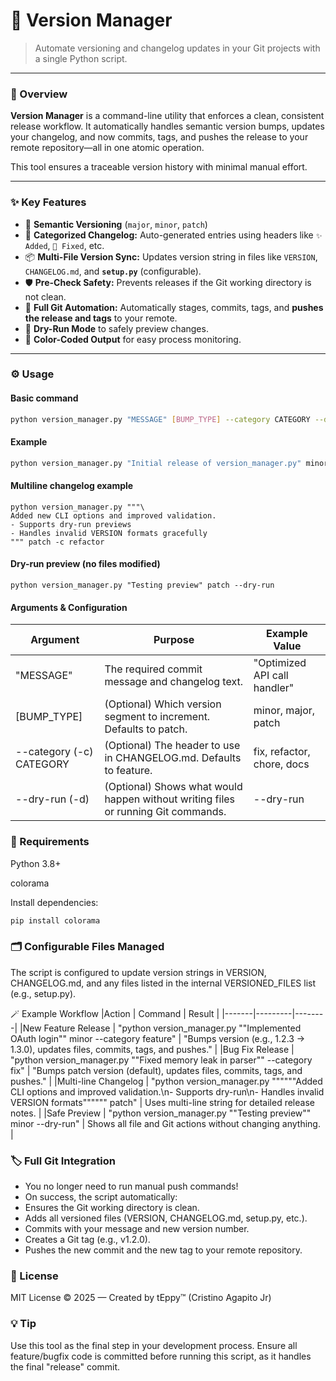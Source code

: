 # 🧭 Version Manager

> Automate versioning and changelog updates in your Git projects with a single Python script.

---

### 🚀 Overview
**Version Manager** is a command-line utility that enforces a clean, consistent release workflow. It automatically handles semantic version bumps, updates your changelog, and now commits, tags, and pushes the release to your remote repository—all in one atomic operation.

This tool ensures a traceable version history with minimal manual effort.

---

### ✨ Key Features
- 🔢 **Semantic Versioning** (`major`, `minor`, `patch`)
- 🧾 **Categorized Changelog:** Auto-generated entries using headers like `✨ Added`, `🐞 Fixed`, etc.
- 📦 **Multi-File Version Sync:** Updates version string in files like `VERSION`, `CHANGELOG.md`, and **`setup.py`** (configurable).
- 🛡️ **Pre-Check Safety:** Prevents releases if the Git working directory is not clean.
- 🚀 **Full Git Automation:** Automatically stages, commits, tags, and **pushes the release and tags** to your remote.
- 🧪 **Dry-Run Mode** to safely preview changes.
- 🎨 **Color-Coded Output** for easy process monitoring.

---

### ⚙️ Usage

#### Basic command
```bash
python version_manager.py "MESSAGE" [BUMP_TYPE] --category CATEGORY --dry-run
```

#### Example
```bash
python version_manager.py "Initial release of version_manager.py" minor -c refactor -d 
```
#### Multiline changelog example
```
python version_manager.py """\
Added new CLI options and improved validation.
- Supports dry-run previews
- Handles invalid VERSION formats gracefully
""" patch -c refactor
```
#### Dry-run preview (no files modified)
```
python version_manager.py "Testing preview" patch --dry-run
```

#### Arguments & Configuration
|Argument |	Purpose | Example Value |
|---------|---------|---------------|
|"MESSAGE" | The required commit message and changelog text. | "Optimized API call handler" |
|[BUMP_TYPE] | (Optional) Which version segment to increment. Defaults to patch. |	minor, major, patch|
|--category (-c) CATEGORY |	(Optional) The header to use in CHANGELOG.md. Defaults to feature. | fix, refactor, chore, docs |
|--dry-run (-d) | (Optional) Shows what would happen without writing files or running Git commands. | --dry-run |

### 🧰 Requirements

Python 3.8+

colorama

Install dependencies:
```bash
pip install colorama
```

### 🗂️ Configurable Files Managed
The script is configured to update version strings in VERSION, CHANGELOG.md, and any files listed in the internal VERSIONED_FILES list (e.g., setup.py).

🪄 Example Workflow
|Action | Command | Result |
|-------|---------|--------|
|New Feature Release | "python version_manager.py ""Implemented OAuth login"" minor --category feature" | "Bumps version (e.g., 1.2.3 → 1.3.0), updates files, commits, tags, and pushes." |
|Bug Fix Release | "python version_manager.py ""Fixed memory leak in parser"" --category fix" | "Bumps patch version (default), updates files, commits, tags, and pushes." |
|Multi-line Changelog | "python version_manager.py """"""Added CLI options and improved validation.\n- Supports dry-run\n- Handles invalid VERSION formats"""""" patch" | Uses multi-line string for detailed release notes. |
|Safe Preview | "python version_manager.py ""Testing preview"" minor --dry-run" | Shows all file and Git actions without changing anything. |

### 🏷️ Full Git Integration

- You no longer need to run manual push commands!
- On success, the script automatically:
- Ensures the Git working directory is clean.
- Adds all versioned files (VERSION, CHANGELOG.md, setup.py, etc.).
- Commits with your message and new version number.
- Creates a Git tag (e.g., v1.2.0).
- Pushes the new commit and the new tag to your remote repository.


### 📜 License

MIT License © 2025 — Created by tEppy™ (Cristino Agapito Jr)

### 💡 Tip

Use this tool as the final step in your development process. Ensure all feature/bugfix code is committed before running this script, as it handles the final "release" commit.